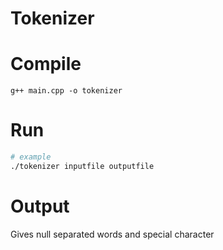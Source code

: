 # Tokenizer
# Compile
`g++ main.cpp -o tokenizer` <br/>
# Run
~~~~bash
# example
./tokenizer inputfile outputfile
~~~~
# Output
Gives null separated words and special character
